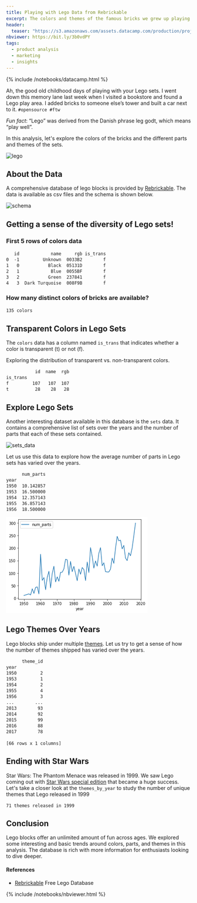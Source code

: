 ```yaml
---
title: Playing with Lego Data from Rebrickable
excerpt: The colors and themes of the famous bricks we grew up playing with
header:
  teaser: "https://s3.amazonaws.com/assets.datacamp.com/production/project_10/datasets/lego-bricks.jpeg"
nbviewer: https://bit.ly/3b0vdPY
tags:
  - product analysis
  - marketing
  - insights
---
```

{% include /notebooks/datacamp.html %} 

Ah, the good old childhood days of playing with your Lego sets. I went down this memory lane last week when I visited a bookstore and found a Lego play area. I added bricks to someone else’s tower and built a car next to it. `#opensource #ftw`

*Fun fact*: “Lego” was derived from the Danish phrase leg godt, which means “play well”.

<p>In this analysis, let's explore the colors of the bricks and the different parts and themes of the sets.</p>
<p><img src="https://s3.amazonaws.com/assets.datacamp.com/production/project_10/datasets/lego-bricks.jpeg" alt="lego"></p>

## About the Data
<p>A comprehensive database of lego blocks is provided by <a href="https://rebrickable.com/downloads/">Rebrickable</a>. The data is available as csv files and the schema is shown below.</p>
<p><img src="https://s3.amazonaws.com/assets.datacamp.com/production/project_10/datasets/downloads_schema.png" alt="schema"></p>

## Getting a sense of the diversity of Lego sets!
### First 5 rows of colors data

       id            name     rgb is_trans
    0  -1         Unknown  0033B2        f
    1   0           Black  05131D        f
    2   1            Blue  0055BF        f
    3   2           Green  237841        f
    4   3  Dark Turquoise  008F9B        f


### How many distinct colors of bricks are available?

    135 colors


## Transparent Colors in Lego Sets 
<p>The <code>colors</code> data has a column named <code>is_trans</code> that indicates whether a color is transparent (t) or not (f).</p> 
<p>Exploring the distribution of transparent vs. non-transparent colors.</p>

               id  name  rgb
    is_trans                
    f         107   107  107
    t          28    28   28


## Explore Lego Sets
<p>Another interesting dataset available in this database is the <code>sets</code> data. It contains a comprehensive list of sets over the years and the number of parts that each of these sets contained.</p>
<p><img src="https://imgur.com/1k4PoXs.png" alt="sets_data"></p>
<p>Let us use this data to explore how the average number of parts in Lego sets has varied over the years.</p>

          num_parts
    year           
    1950  10.142857
    1953  16.500000
    1954  12.357143
    1955  36.857143
    1956  18.500000
    
<img src="/assets/images/lego_files/lego_9_2.png">
    


## Lego Themes Over Years
<p>Lego blocks ship under multiple <a href="https://shop.lego.com/en-US/Themes">themes</a>. Let us try to get a sense of how the number of themes shipped has varied over the years.</p>

          theme_id
    year          
    1950         2
    1953         1
    1954         2
    1955         4
    1956         3
    ...        ...
    2013        93
    2014        92
    2015        99
    2016        88
    2017        78
    
    [66 rows x 1 columns]


## Ending with Star Wars
<p>Star Wars: The Phantom Menace was released in 1999. We saw Lego coming out with <a href="https://www.brothers-brick.com/2019/04/09/the-story-behind-the-1999-launch-of-lego-star-wars-feature/">Star Wars special edition</a> that became a huge success. Let's take a closer look at the <code>themes_by_year</code> to study the number of unique themes that Lego released in 1999</p>

    71 themes released in 1999


## Conclusion
<p>Lego blocks offer an unlimited amount of fun across ages. We explored some interesting and basic trends around colors, parts, and themes in this analysis. The database is rich with more information for enthusiasts looking to dive deeper.</p>

#### References
- [Rebrickable](https://rebrickable.com/downloads/) Free Lego Database

{% include /notebooks/nbviewer.html %}
